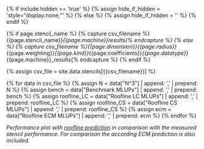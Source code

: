 {% if include.hidden == 'true' %}
	{% assign hide_if_hidden = 'style="display:none;"' %}
{% else %}
	{% assign hide_if_hidden = '' %}
{% endif %}
<div  markdown="1" class="roofline" id="rfl_{{include.type}}" {{hide_if_hidden}} >

{% if page.stencil_name %}
  {% capture csv_filename %}{{page.stencil_name}}_{{page.machine}}_results{% endcapture %}
{% else %}
  {% capture csv_filename %}{{page.dimension}}_{{page.radius}}_{{page.weighting}}_{{page.kind}}_{{page.coefficients}}_{{page.datatype}}_{{page.machine}}_results{% endcapture %}
{% endif %}

{% assign csv_file = site.data.stencils[{{csv_filename}}] %}

{% for data in csv_file %}
  {% assign N = data["N^3"] | append: ',' | prepend: N %}
  {% assign bench = data["Benchmark MLUPs"] | append: ',' | prepend: bench %}
  {% assign roofline_LC = data["Roofline LC MLUPs"] | append: ',' | prepend: roofline_LC %}
  {% assign roofline_CS = data["Roofline CS MLUPs"] | append: ',' | prepend: roofline_CS %}
  {% assign ecm = data["Roofline ECM MLUPs"] | append: ',' | prepend: ecm %}
{% endfor %}

<script>
var trace_benchmark = {
  type: "scatter",
  mode: "markers",
  marker: { symbol: "cross-thin-open" },
  x: [{{N}}],
  y: [{{bench}}],
  line: {color: 'black'},
  name: "Benchmark"
};
var trace_roofline = {
  type: "scatter",
  mode: "lines",
  x: [{{N}}],
  y: [{% if include.type == 'LC' %}{{roofline_LC}}{% elsif include.type == 'CS' %}{{roofline_CS}}{% endif %}],
  line: {color: '#1f77b4'},
  name: "Roofline prediction with {{include.type}}"
};
var trace_ecm = {
  type: "scatter",
  mode: "lines",
  x: [{{N}}],
  y: [{{ecm}}],
  line: {color: '#ff7f0e'},
  name: "ECM prediction with {{include.type}}"
};

var data = [trace_roofline,trace_ecm,trace_benchmark];

var layout = {
	xaxis: {title: "Grid Size (N^{{page.dimension | replace: 'D', ''}})",
          rangemode: "tozero"},
	yaxis: {title: 'Performance [MLUP/s]',
          rangemode: "tozero"},
  margin: { l: 50, r: 35, t: 10, b: 40},
  legend: { orientation: "h",y:1.1},
  width: 600,
  height: 450,
};

var config = {locale: 'en'};
Plotly.newPlot('rfl_{{include.type}}', data, layout, config);
</script>

*Performance plot with [roofline prediction](https://www2.eecs.berkeley.edu/Pubs/TechRpts/2008/EECS-2008-164.html) in comparison with the measured stencil performance. For comparison the according ECM prediction is also included.*
</div>
